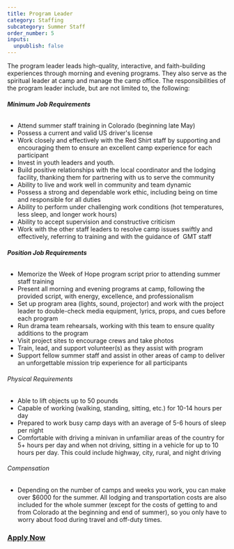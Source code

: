 ```yaml
---
title: Program Leader
category: Staffing
subcategory: Summer Staff
order_number: 5
inputs:
  unpublish: false
---
```

The program leader leads high-quality, interactive, and faith-building experiences through morning and evening programs. They also serve as the spiritual leader at camp and manage the camp office. The responsibilities of the program leader include, but are not limited to, the following:

###### **Minimum Job Requirements**

<div><ul><li>Attend summer staff training in Colorado (beginning late May)</li><li>Possess a current and valid US driver's license</li><li>Work closely and effectively with the Red Shirt staff by supporting and encouraging them to ensure an excellent camp experience for each participant</li><li>Invest in youth leaders and youth.&nbsp;</li><li>Build positive relationships with the local coordinator and the lodging facility, thanking them for partnering with us to serve the community</li><li>Ability to live and work well in community and team dynamic</li><li>Possess a strong and dependable work ethic, including being on time and responsible for all duties</li><li>Ability to perform under challenging work conditions (hot temperatures, less sleep, and longer work hours)</li><li>Ability to accept supervision and constructive criticism</li><li>Work with the other staff leaders to resolve camp issues swiftly and effectively, referring to training and with the guidance of&nbsp; GMT staff</li></ul><h6><strong>Position Job Requirements</strong></h6></div>

<div><ul><li>Memorize the Week of Hope program script prior to attending summer staff training</li><li>Present all morning and evening programs at camp, following the provided script, with energy, excellence, and professionalism</li><li>Set up program area (lights, sound, projector) and work with the project leader to double-check media equipment, lyrics, props, and cues before each program</li><li>Run drama team rehearsals, working with this team to ensure quality additions to the program</li><li>Visit project sites to encourage crews and take photos</li><li>Train, lead, and support volunteer(s) as they assist with program</li><li>Support fellow summer staff and assist in other areas of camp to deliver an unforgettable mission trip experience for all participants</li></ul><div><h6>Physical Requirements</h6><ul><li>Able to lift objects up to 50 pounds</li><li>Capable of working (walking, standing, sitting, etc.) for 10-14 hours per day</li><li>Prepared to work busy camp days with an average of 5-6 hours of sleep per night</li><li>Comfortable with driving a minivan in unfamiliar areas of the country for 5+ hours per day and when not driving, sitting in a vehicle for up to 10 hours per day. This could include highway, city, rural, and night driving&nbsp;</li></ul><h6>Compensation</h6><ul><li>Depending on the number of camps and weeks you work, you can make over $6000 for the summer. All lodging and transportation costs are also included for the whole summer (except for the costs of getting to and from Colorado at the beginning and end of summer), so you only have to worry about food during travel and off-duty times.</li></ul><h3><a target="_blank" rel="noopener" href="https://argentasoftware.com/interfaces/gmt/portalStaff/frmSignUp.aspx">Apply Now</a></h3></div></div>